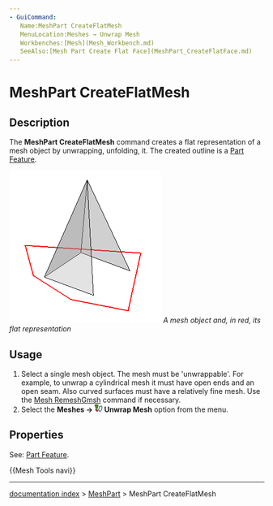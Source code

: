 ```yaml
---
- GuiCommand:
   Name:MeshPart CreateFlatMesh
   MenuLocation:Meshes → Unwrap Mesh
   Workbenches:[Mesh](Mesh_Workbench.md)
   SeeAlso:[Mesh Part Create Flat Face](MeshPart_CreateFlatFace.md)
---
```


# MeshPart CreateFlatMesh

## Description

The **MeshPart CreateFlatMesh** command creates a flat representation of a mesh object by unwrapping, unfolding, it. The created outline is a [Part Feature](Part_Feature.md).

 ![](images/MeshPart_CreateFlatMesh_example.png )  *A mesh object and, in red, its flat representation*

## Usage

1.  Select a single mesh object. The mesh must be \'unwrappable\'. For example, to unwrap a cylindrical mesh it must have open ends and an open seam. Also curved surfaces must have a relatively fine mesh. Use the [Mesh RemeshGmsh](Mesh_RemeshGmsh.md) command if necessary.
2.  Select the **Meshes → <img src="images/MeshPart_CreateFlatMesh.svg" width=16px> Unwrap Mesh** option from the menu.

## Properties

See: [Part Feature](Part_Feature.md).




 {{Mesh Tools navi}}

---
[documentation index](../README.md) > [MeshPart](MeshPart_Workbench.md) > MeshPart CreateFlatMesh
